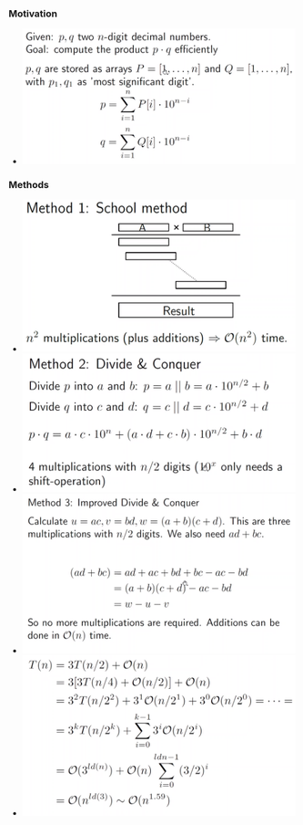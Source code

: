 ### Motivation
+ ![](../../../../z_images/Pasted%20image%2020221203231404.png)

### Methods
+ ![](../../../../z_images/Pasted%20image%2020221203231416.png)
+ ![](../../../../z_images/Pasted%20image%2020221203231815.png)
+ ![](../../../../z_images/Pasted%20image%2020221203232301.png)
+ ![](../../../../z_images/Pasted%20image%2020221203232402.png)